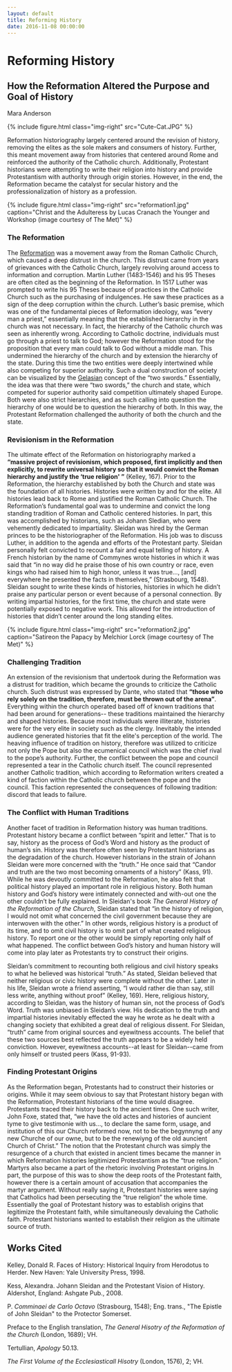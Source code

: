 ```yaml
---
layout: default
title: Reforming History
date: 2016-11-08 00:00:00
---
```

# Reforming History 

## How the Reformation Altered the Purpose and Goal of History 

<p class="author">Mara Anderson</p>

{% include figure.html class="img-right" src="Cute-Cat.JPG" %}

<p class="abstract">
Reformation historiography largely centered around the revision of history, removing the elites as the sole makers and consumers of history.  Further, this meant movement away from histories that centered around Rome and reinforced the authority of the Catholic church.  Additionally, Protestant historians were attempting to write their religion into history and provide Protestantism with authority through origin stories.  However, in the end, the Reformation became the catalyst for secular history and the professionalization of history as a profession.  
</p>  

{% include figure.html class="img-right" src="reformation1.jpg" caption="Christ and the Adulteress by Lucas Cranach the Younger and Workshop (image courtesy of The Met)" %}

### The Reformation

The [Reformation](http://www.history.com/topics/reformation) was a movement away from the Roman Catholic Church, which caused a deep distrust in the church. This distrust came from years of grievances with the Catholic Church, largely revolving around access to information and corruption. Martin Luther (1483-1546) and his 95 Theses are often cited as the beginning of the Reformation. In 1517 Luther was prompted to write his 95 Theses because of practices in the Catholic Church such as the purchasing of indulgences.  He saw these practices as a sign of the deep corruption within the church.   Luther’s basic premise, which was one of the fundamental pieces of Reformation ideology, was “every man a priest,” essentially meaning that the established hierarchy in the church was not necessary. In fact, the hierarchy of the Catholic church was seen as inherently wrong.  According to Catholic doctrine, individuals must go through a priest to talk to God; however the Reformation stood for the proposition that every man could talk to God without a middle man. This undermined the hierarchy of the church and by extension the hierarchy of the state.  During this time the two entities were deeply intertwined while also competing for superior authority.    Such a dual construction of society can be visualized by the [Gelasian](http://www.jstor.org/stable/259819?seq=1#page_scan_tab_contents) concept of the “two swords.” Essentially, the idea was that there were “two swords,” the church and state, which competed for superior authority said competition ultimately shaped Europe.  Both were also strict hierarchies, and as such calling into question the hierarchy of one would be to question the hierarchy of both. In this way, the Protestant Reformation challenged the authority of both the church and the state.


### Revisionism in the Reformation

The ultimate effect of the Reformation on historiography marked a **“massive project of revisionism, which proposed, first implicitly and then explicitly, to rewrite universal history so that it would convict the Roman hierarchy and justify the ‘true religion' ”** (Kelley, 167). Prior to the Reformation, the hierarchy established by both the Church and state was the foundation of all histories. Histories were written by and for the elite. All histories lead back to Rome and justified the Roman Catholic Church. The Reformation’s fundamental goal was to undermine and convict the long standing tradition of Roman and Catholic centered histories.  In part, this was accomplished by historians, such as Johann Sledian, who were vehemently dedicated to impartiality. Sleidan was hired by the German princes to be the historiographer of the Reformation. His job was to discuss Luther, in addition to the agenda and efforts of the Protestant party.  Sleidan personally felt convicted to recount a fair and equal telling of history.  A French historian by the name of Commynes wrote histories in which it was said that “in no way did he praise those of his own country or race, even kings who had raised him to high honor, unless it was true…, [and] everywhere he presented the facts in themselves,” (Strasbourg, 1548). Sleidan sought to write these kinds of histories, histories in which he didn’t praise any particular person or event because of a personal connection.  By writing impartial histories, for the first time, the church and state were potentially exposed to negative work.  This allowed for the introduction of histories that didn’t center around the long standing elites. 

{% include figure.html class="img-right" src="reformation2.jpg" caption="Satireon the Papacy by Melchior Lorck (image courtesy of The Met)" %}

### Challenging Tradition 

An extension of the revisionism that undertook during the Reformation was a distrust for tradition, which became the grounds to criticize the Catholic church. Such distrust was expressed by Dante, who stated that **“those who rely solely on the tradition, therefore, must be thrown out of the arena”**. Everything within the church operated based off of known traditions that had been around for generations-- these traditions maintained the hierarchy and shaped histories. Because most individuals were illiterate, histories were for the very elite in society such as the clergy. Inevitably the intended audience generated histories that fit the elite's perception of the world. The heaving influence of tradition on history, therefore was utilized to criticize not only the Pope but also the ecumenical council which was the chief rival to the pope’s authority. Further, the conflict between the pope and council represented a tear in the Catholic church itself. The council represented another Catholic tradition, which according to Reformation writers created a kind of faction within the Catholic church between the pope and the council. This faction represented the consequences of following tradition: discord that leads to failure.

<p class="has-pullquote" data-pullquote="There has been no tradition, pious though it be in appearance, which has not wrought great evil for Christianity."></p>

### The Conflict with Human Traditions 

Another facet of tradition in Reformation history was human traditions. Protestant history became a conflict between “spirit and letter.” That is to say, history as the process of God’s Word and history as the product of human’s sin. History was therefore often seen by Protestant historians as the degradation of the church. However historians in the strain of Johann Sleidan were more concerned with  the “truth.”  He once said that “Candor and truth are the two most becoming ornaments of a history” (Kass, 91).  While he was devoutly committed to the Reformation, he also felt that political history played an important role in religious history.  Both human history and God’s history were intimately connected and with-out one the other couldn’t be fully explained. In Sleidan's book *The General History of the Reformation of the Church*, Sleidan stated that “in the history of religion, I would not omit what concerned the civil government because they are interwoven with the other.” In other words, religious history is a product of its time, and to omit civil history is to omit part of what created religious history. To report one or the other would be simply reporting only half of what happened.  The conflict between God’s history and human history will come into play later as Protestants try to construct their origins.

Sleidan’s commitment to recounting both religious and civil history speaks to what he believed was historical “truth.”  As stated, Sleidan believed that neither religious or civic history were complete without the other.  Later in his life, Sleidan wrote a friend asserting, “I would rather die than say, still less write, anything without proof” (Kelley, 169).  Here, religious history, according to Sleidan, was the history of human sin, not the process of God’s Word. Truth was unbiased in Sleidan’s view. His dedication to the truth and impartial histories inevitably effected the way he wrote as he dealt with a changing society that exhibited a great deal of religious dissent.  For Sleidan, “truth” came from original sources and eyewitness accounts.  The belief that these two sources best reflected the truth appears to be a widely held conviction.  However, eyewitness accounts--at least for Sleidan--came from only himself or trusted peers (Kass, 91-93).    

<p class="has-pullquote" data-pullquote="the blood of the martyrs, is the seed of the church"></p>

### Finding Protestant Origins

As the Reformation began, Protestants had to construct their histories or origins. While it may seem obvious to say that Protestant history began with the Reformation, Protestant historians of the time would disagree. Protestants traced their history back to the ancient times. One such writer, John Foxe, stated that, “we have the old actes and histories of auncient tyme to give testimonie with us…, to declare the same form, usage, and institution of this our Church reformed now, not to be the begynnyng of any new Churche of our owne, but to be the renewiyng of the old auncient Church of Christ.” The notion that the Protestant church was simply the resurgence of a church that existed in ancient times became the manner in which Reformation histories legitimized Protestantism as the “true religion.” Martyrs also became a part of the rhetoric involving Protestant origins.In part, the purpose of this was to show the deep roots of the Protestant faith, however there is a certain amount of accusation that accompanies the martyr argument. Without really saying it, Protestant histories were saying that Catholics had been persecuting the “true religion” the whole time. Essentially the goal of Protestant history was to establish origins that legitimize the Protestant faith, while simultaneously devaluing the Catholic faith. Protestant historians wanted to establish their religion as the ultimate source of truth.

## Works Cited

Kelley, Donald R. Faces of History: Historical Inquiry from Herodotus to Herder. New Haven: Yale University Press, 1998.

Kess, Alexandra. Johann Sleidan and the Protestant Vision of History. Aldershot, England: Ashgate Pub., 2008.

P. *Comminaei de Carlo Octavo* (Strasbourg, 1548); Eng. trans., "The Epistle of John Sleidan" to the Protector Somerset.

Preface to the English translation, *The General Hisotry of the Reformation of the Church* (London, 1689); VH.

Tertullian, *Apology* 50.13.

*The First Volume of the Ecclesiasticall Hisotry* (London, 1576), 2; VH.
